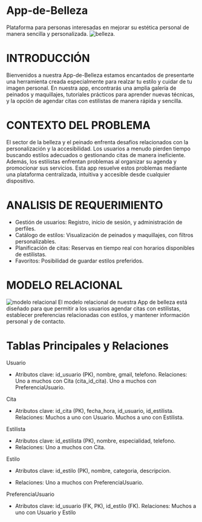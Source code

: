 # App-de-Belleza
Plataforma para personas interesadas en mejorar su estética personal de manera sencilla y personalizada. 
![belleza](https://sp-ao.shortpixel.ai/client/to_auto,q_glossy,ret_img,w_540,h_540/https://fusionhairsalonspa.com/wp-content/uploads/2022/09/cuidar-tu-balayage-cabello-rubio-brillo-suave-consejos-doce.jpg).

# INTRODUCCIÓN
Bienvenidos a nuestra App-de-Belleza estamos encantados de presentarte una herramienta creada especialmente para realzar tu estilo y cuidar de tu imagen personal. En nuestra app, encontrarás una amplia galería de peinados y maquillajes, tutoriales prácticos para aprender nuevas técnicas, y la opción de agendar citas con estilistas de manera rápida y sencilla.

# CONTEXTO DEL PROBLEMA
El sector de la belleza y el peinado enfrenta desafíos relacionados con la personalización y la accesibilidad. Los usuarios a menudo pierden tiempo buscando estilos adecuados o gestionando citas de manera ineficiente. Además, los estilistas enfrentan problemas al organizar su agenda y promocionar sus servicios. Esta app resuelve estos problemas mediante una plataforma centralizada, intuitiva y accesible desde cualquier dispositivo.

# ANALISIS DE REQUERIMIENTO
* Gestión de usuarios: Registro, inicio de sesión, y administración de perfiles.
* Catálogo de estilos: Visualización de peinados y maquillajes, con filtros personalizables.
* Planificación de citas: Reservas en tiempo real con horarios disponibles de estilistas.
* Favoritos: Posibilidad de guardar estilos preferidos.
# MODELO RELACIONAL

![modelo relacional](https://github.com/user-attachments/assets/65c52d6f-1e4e-47ff-9990-0209aba52db8)
El modelo relacional de nuestra App de belleza está diseñado para que permitir a los usuarios agendar citas con estilistas, establecer preferencias relacionadas con estilos, y mantener información personal y de contacto.

# Tablas Principales y Relaciones 

Usuario
- Atributos clave: id_usuario (PK), nombre, gmail, telefono.
Relaciones:
Uno a muchos con Cita (cita_id_cita).
Uno a muchos con PreferenciaUsuario.

Cita
- Atributos clave: id_cita (PK), fecha_hora, id_usuario, id_estilista.
Relaciones:
Muchos a uno con Usuario.
Muchos a uno con Estilista.

Estilista
- Atributos clave: id_estilista (PK), nombre, especialidad, telefono.
- Relaciones:
Uno a muchos con Cita.

Estilo
- Atributos clave: id_estilo (PK), nombre, categoria, descripcion.
* Relaciones:
Uno a muchos con PreferenciaUsuario.

PreferenciaUsuario
- Atributos clave: id_usuario (FK, PK), id_estilo (FK).
Relaciones:
Muchos a uno con Usuario y Estilo



